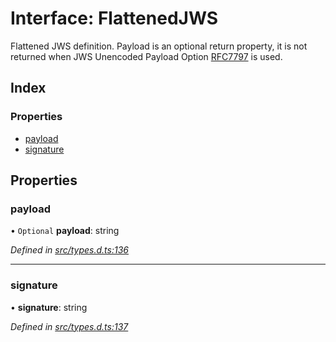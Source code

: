 # Interface: FlattenedJWS

Flattened JWS definition. Payload is an optional return property, it
is not returned when JWS Unencoded Payload Option
[RFC7797](https://tools.ietf.org/html/rfc7797) is used.

## Index

### Properties

* [payload](_types_d_.flattenedjws.md#payload)
* [signature](_types_d_.flattenedjws.md#signature)

## Properties

### payload

• `Optional` **payload**: string

*Defined in [src/types.d.ts:136](https://github.com/panva/jose/blob/v3.0.1/src/types.d.ts#L136)*

___

### signature

•  **signature**: string

*Defined in [src/types.d.ts:137](https://github.com/panva/jose/blob/v3.0.1/src/types.d.ts#L137)*

